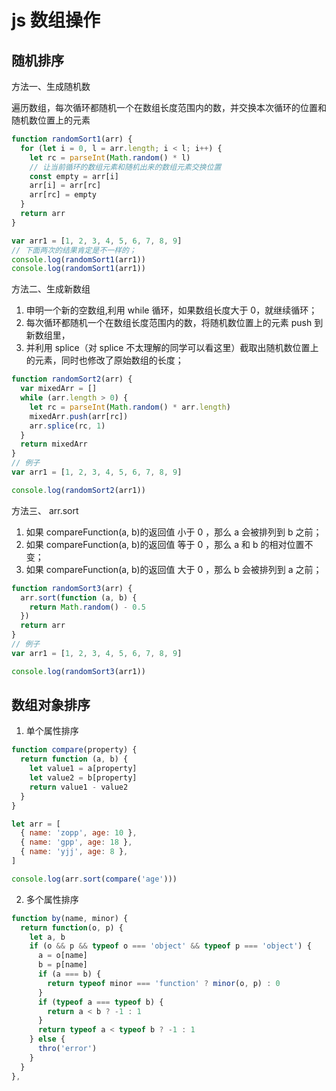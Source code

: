 # js 数组操作

## 随机排序

方法一、生成随机数

遍历数组，每次循环都随机一个在数组长度范围内的数，并交换本次循环的位置和随机数位置上的元素

```js
function randomSort1(arr) {
  for (let i = 0, l = arr.length; i < l; i++) {
    let rc = parseInt(Math.random() * l)
    // 让当前循环的数组元素和随机出来的数组元素交换位置
    const empty = arr[i]
    arr[i] = arr[rc]
    arr[rc] = empty
  }
  return arr
}

var arr1 = [1, 2, 3, 4, 5, 6, 7, 8, 9]
// 下面两次的结果肯定是不一样的；
console.log(randomSort1(arr1))
console.log(randomSort1(arr1))
```

方法二、生成新数组

1. 申明一个新的空数组,利用 while 循环，如果数组长度大于 0，就继续循环；
2. 每次循环都随机一个在数组长度范围内的数，将随机数位置上的元素 push 到新数组里，
3. 并利用 splice（对 splice 不太理解的同学可以看这里）截取出随机数位置上的元素，同时也修改了原始数组的长度；

```js
function randomSort2(arr) {
  var mixedArr = []
  while (arr.length > 0) {
    let rc = parseInt(Math.random() * arr.length)
    mixedArr.push(arr[rc])
    arr.splice(rc, 1)
  }
  return mixedArr
}
// 例子
var arr1 = [1, 2, 3, 4, 5, 6, 7, 8, 9]

console.log(randomSort2(arr1))
```

方法三、 arr.sort

1. 如果 compareFunction(a, b)的返回值 小于 0 ，那么 a 会被排列到 b 之前；
2. 如果 compareFunction(a, b)的返回值 等于 0 ，那么 a 和 b 的相对位置不变；
3. 如果 compareFunction(a, b)的返回值 大于 0 ，那么 b 会被排列到 a 之前；

```js
function randomSort3(arr) {
  arr.sort(function (a, b) {
    return Math.random() - 0.5
  })
  return arr
}
// 例子
var arr1 = [1, 2, 3, 4, 5, 6, 7, 8, 9]

console.log(randomSort3(arr1))
```

## 数组对象排序

1. 单个属性排序

```js
function compare(property) {
  return function (a, b) {
    let value1 = a[property]
    let value2 = b[property]
    return value1 - value2
  }
}

let arr = [
  { name: 'zopp', age: 10 },
  { name: 'gpp', age: 18 },
  { name: 'yjj', age: 8 },
]

console.log(arr.sort(compare('age')))
```

2. 多个属性排序

```js
function by(name, minor) {
  return function(o, p) {
    let a, b
    if (o && p && typeof o === 'object' && typeof p === 'object') {
      a = o[name]
      b = p[name]
      if (a === b) {
        return typeof minor === 'function' ? minor(o, p) : 0
      }
      if (typeof a === typeof b) {
        return a < b ? -1 : 1
      }
      return typeof a < typeof b ? -1 : 1
    } else {
      thro('error')
    }
  }
},
```
